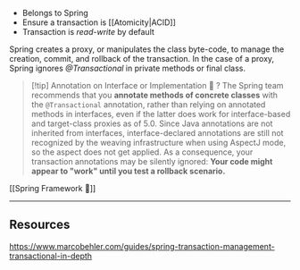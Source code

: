 - Belongs to Spring
- Ensure a transaction is [[Atomicity|ACID]]
- Transaction is *read-write* by default

Spring creates a proxy, or manipulates the class byte-code, to manage the creation, commit, and rollback of the transaction. In the case of a proxy, Spring ignores _@Transactional_ in private methods or final class.

> [!tip] Annotation on Interface or Implementation 🤔 ?
> The Spring team recommends that you **annotate methods of concrete classes** with the `@Transactional` annotation, rather than relying on annotated methods in interfaces, even if the latter does work for interface-based and target-class proxies as of 5.0. Since Java annotations are not inherited from interfaces, interface-declared annotations are still not recognized by the weaving infrastructure when using AspectJ mode, so the aspect does not get applied. As a consequence, your transaction annotations may be silently ignored: **Your code might appear to "work" until you test a rollback scenario.**
> 


[[Spring Framework 🌱]]

---
## Resources

https://www.marcobehler.com/guides/spring-transaction-management-transactional-in-depth